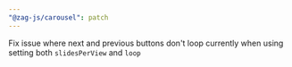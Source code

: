 ```yaml
---
"@zag-js/carousel": patch
---
```


Fix issue where next and previous buttons don't loop currently when using setting both `slidesPerView` and `loop`
